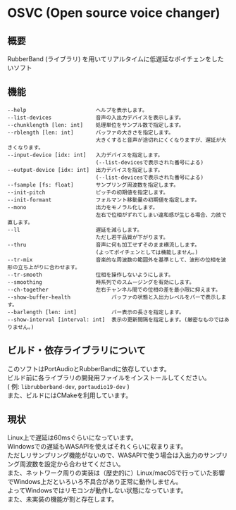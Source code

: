 # OSVC (Open source voice changer)
## 概要
RubberBand (ライブラリ) を用いてリアルタイムに低遅延なボイチェンをしたいソフト  

## 機能
```
--help                      ヘルプを表示します。  
--list-devices              音声の入出力デバイスを表示します。  
--chunklength [len: int]    処理単位をサンプル数で指定します。  
--rblength [len: int]       バッファの大きさを指定します。  
                            大きくすると音声が途切れにくくなりますが、遅延が大きくなります。  
--input-device [idx: int]   入力デバイスを指定します。  
                            (--list-devicesで表示された番号による)  
--output-device [idx: int]  出力デバイスを指定します。  
                            (--list-devicesで表示された番号による)  
--fsample [fs: float]       サンプリング周波数を指定します。  
--init-pitch                ピッチの初期値を指定します。  
--init-formant              フォルマント移動量の初期値を指定します。  
--mono                      出力をモノラル化します。  
                            左右で位相がずれてしまい違和感が生じる場合、力技で直します。  
--ll                        遅延を減らします。  
                            ただし若干品質が下がります。  
--thru                      音声に何も加工せずそのまま横流しします。  
                            (よってボイチェンとしては機能しません。)  
--tr-mix                    音楽的な周波数の範囲外を基準として、波形の位相を波形の立ち上がりに合わせます。  
--tr-smooth                 位相を操作しないようにします。  
--smoothing                 時系列でのスムージングを有効にします。  
--ch-together               左右チャンネル間での位相の差を最小限に抑えます。  
--show-buffer-health             バッファの状態と入出力レベルをバーで表示します。  
--barlength [len: int]           バー表示の長さを指定します。  
--show-interval [interval: int]  表示の更新間隔を指定します。(厳密なものではありません。)  
```

## ビルド・依存ライブラリについて
このソフトはPortAudioとRubberBandに依存しています。  
ビルド前に各ライブラリの開発用ファイルをインストールしてください。  
( 例: `librubberband-dev`, `portaudio19-dev` )  
また、ビルドにはCMakeを利用しています。  

## 現状
Linux上で遅延は60msぐらいになっています。  
Windowsでの遅延もWASAPIを使えばそれくらいに収まります。  
ただしリサンプリング機能がないので、WASAPIで使う場合は入出力のサンプリング周波数を設定から合わせてください。  
また、ネットワーク周りの実装は（歴史的に）Linux/macOSで行っていた影響でWindows上だといろいろ不具合があり正常に動作しません。  
よってWindowsではリモコンが動作しない状態になっています。  
また、未実装の機能が割と存在します。  

